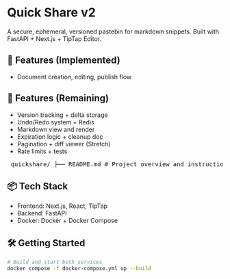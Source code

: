 # Quick Share v2

A secure, ephemeral, versioned pastebin for markdown snippets.
Built with FastAPI + Next.js + TipTap Editor.

## 🚀 Features (Implemented)
- Document creation, editing, publish flow
## 🚀 Features (Remaining)
- Version tracking + delta storage
- Undo/Redo system + Redis
- Markdown view and render
- Expiration logic + cleanup doc
- Pagination + diff viewer (Stretch)
- Rate limits + tests


<pre> quickshare/ ├── README.md # Project overview and instructions ├── docker-compose.yml # Docker multi-container configuration ├── frontend/ # Frontend application (Next.js) │ ├── Dockerfile # Frontend Docker config │ ├── next.config.js # Next.js configuration │ ├── .dockerignore # Ignore rules for Docker build context │ ├── package.json # Frontend dependencies and scripts │ ├── styles/ # CSS/SCSS styles │ └── pages/ # Next.js pages │ ├── editor.tsx # Document editor page │ ├── api/ # API route handlers │ │ ├── get.ts │ │ ├── create.ts │ │ ├── update.ts │ │ └── doc/ │ │ └── [short_id].ts │ └── d/ │ ├── [short_id].tsx │ └── [short_id]/ │ └── [creatorHash].tsx ├── backend/ # Backend application (Python/FastAPI) │ ├── db.py # Database schema/operations │ ├── requirements.txt # Python dependencies │ ├── Dockerfile # Backend Docker config │ ├── .env # Environment variables (excluded from version control) │ └── main.py # API entrypoint └── .git/ # Git metadata (hidden folder) </pre>


## 📦 Tech Stack
- Frontend: Next.js, React, TipTap
- Backend: FastAPI
- Docker: Docker + Docker Compose

## 🛠️ Getting Started

```bash
# Build and start both services
docker compose -f docker-compose.yml up --build
